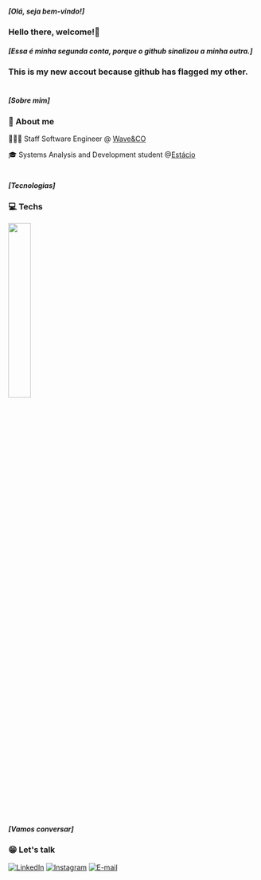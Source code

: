 
##### [Olá, seja bem-vindo!]
### Hello there, welcome!👋

##### [Essa é minha segunda conta, porque o github sinalizou a minha outra.]
### This is my new accout because github has flagged my other.

#

 ##### [Sobre mim]
<h3 align="left">📌 About me</h3>

 
  👩🏻‍💻 Staff Software Engineer @ [Wave&CO](https://www.linkedin.com/company/wave-and-co/)

  🎓 Systems Analysis and Development student @[Estácio](https://estacio.br/)

#

 </div>

 ##### [Tecnologias]
 
 <h3 align="left">💻 Techs </h3>


<img src="https://skillicons.dev/icons?i=javascript,react,nextjs,typescript,docker,graphql" width="30%">

#

 ##### [Vamos conversar]

 <h3 align="left">😁 Let's talk</h3>


[![LinkedIn](https://img.shields.io/badge/LinkedIn-0077B5?style=for-the-badge&logo=linkedin&logoColor=white)](https://www.linkedin.com/in/thiagoalves89/)
[![Instagram](https://img.shields.io/badge/Instagram-E4405F?style=for-the-badge&logo=instagram&logoColor=white)](https://www.instagram.com/thiagoalvess89/)
[![E-mail](https://img.shields.io/badge/Gmail-D14836?style=for-the-badge&logo=gmail&logoColor=white)](mailto:thiagoalves.devp@gmail.com)
<br>
<br>






